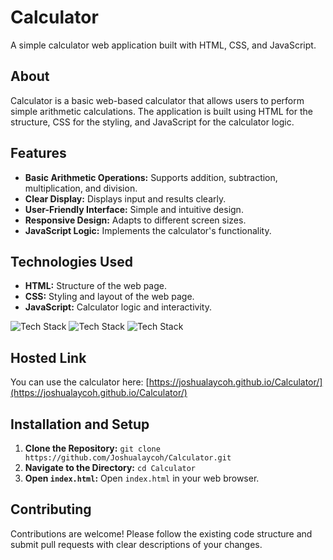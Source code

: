 # Calculator

A simple calculator web application built with HTML, CSS, and JavaScript.

## About

Calculator is a basic web-based calculator that allows users to perform simple arithmetic calculations. The application is built using HTML for the structure, CSS for the styling, and JavaScript for the calculator logic.

## Features

-   **Basic Arithmetic Operations:** Supports addition, subtraction, multiplication, and division.
-   **Clear Display:** Displays input and results clearly.
-   **User-Friendly Interface:** Simple and intuitive design.
-   **Responsive Design:** Adapts to different screen sizes.
-   **JavaScript Logic:** Implements the calculator's functionality.

## Technologies Used

-   **HTML:** Structure of the web page.
-   **CSS:** Styling and layout of the web page.
-   **JavaScript:** Calculator logic and interactivity.

![Tech Stack](https://img.shields.io/badge/HTML-E34F26?style=for-the-badge&logo=html5&logoColor=white)
![Tech Stack](https://img.shields.io/badge/CSS-1572B6?style=for-the-badge&logo=css3&logoColor=white)
![Tech Stack](https://img.shields.io/badge/JavaScript-F7DF1E?style=for-the-badge&logo=javascript&logoColor=black)

## Hosted Link

You can use the calculator here: [https://joshualaycoh.github.io/Calculator/](https://joshualaycoh.github.io/Calculator/)

## Installation and Setup

1.  **Clone the Repository:** `git clone https://github.com/Joshualaycoh/Calculator.git`
2.  **Navigate to the Directory:** `cd Calculator`
3.  **Open `index.html`:** Open `index.html` in your web browser.

## Contributing

Contributions are welcome! Please follow the existing code structure and submit pull requests with clear descriptions of your changes.

